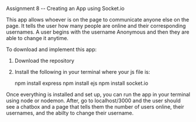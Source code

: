 Assignment 8 -- Creating an App using Socket.io

This app allows whoever is on the page to communicate anyone else on the page. It tells the user how many people are online and their corresponding usernames. A user begins with the username Anonymous and then they are able to change it anytime. 

To download and implement this app: 
1. Download the repository
2. Install the following in your terminal where your js file is:
    
    npm install express
    npm install ejs
    npm install socket.io
    
Once everything is installed and set up, you can run the app in your terminal using node or nodemon. After, go to localhost/3000 and the user should see a chatbox and a page that tells them the number of users online, their usernames, and the abilty to change their username. 